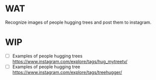  # WAT
 
 Recognize images of people hugging trees and post them to instagram.
 
 # WIP
 
 - [ ] Examples of people hugging trees https://www.instagram.com/explore/tags/hug_mytreetv/
 - [ ] Examples of people hugging tree https://www.instagram.com/explore/tags/treehugger/
